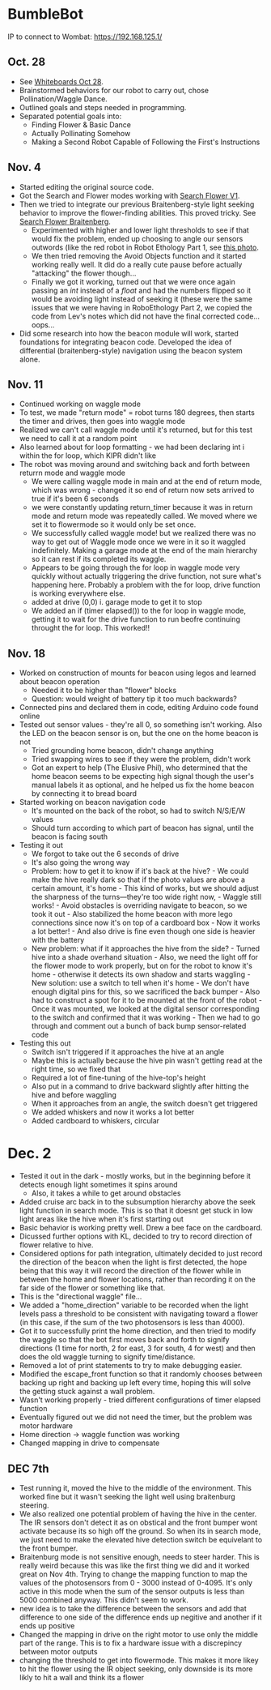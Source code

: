 # BumbleBot

IP to connect to Wombat: https://192.168.125.1/


## Oct. 28
- See [Whiteboards Oct 28](Whiteboards/Oct%2028).
- Brainstormed behaviors for our robot to carry out, chose Pollination/Waggle Dance.
- Outlined goals and steps needed in programming.
- Separated potential goals into:
  -  Finding Flower & Basic Dance
  -  Actually Pollinating Somehow
  -  Making a Second Robot Capable of Following the First's Instructions

## Nov. 4
- Started editing the original source code.
- Got the Search and Flower modes working with [Search Flower V1](search%20flower%20v1).
- Then we tried to integrate our previous Braitenberg-style light seeking behavior to improve the flower-finding abilities. This proved tricky. See [Search Flower Braitenberg](search%20flower%20braitenberg).
  - Experimented with higher and lower light thresholds to see if that would fix the problem, ended up choosing to angle our sensors outwords (like the red robot in Robot Ethology Part 1, see [this photo]().
  - We then tried removing the Avoid Objects function and it started working really well. It did do a really cute pause before actually "attacking" the flower though...
  - Finally we got it working, turned out that we were once again passing an _int_ instead of a _float_ and had the numbers flipped so it would be avoiding light instead of seeking it (these were the same issues that we were having in RoboEthology Part 2, we copied the code from Lev's notes which did not have the final corrected code... oops...
- Did some research into how the beacon module will work, started foundations for integrating beacon code. Developed the idea of differential (braitenberg-style) navigation using the beacon system alone.


## Nov. 11
 - Continued working on waggle mode
 - To test, we made "return mode" = robot turns 180 degrees, then starts the timer and drives, then goes into waggle mode
 - Realized we can't call waggle mode until it's returned, but for this test we need to call it at a random point
 - Also learned about for loop formatting -  we had been declaring int i within the for loop, which KIPR didn't like
 - The robot was moving around and switching back and forth between returrn mode and waggle mode
    - We were calling waggle mode in main and at the end of return mode, which was wrong - changed it so end of return now sets arrived to true if it's been 6 seconds
    - we were constantly updating return_timer because it was in return mode and return mode was repeatedly called. We moved where we set it to flowermode so it would only be set once. 
    - We successfully called waggle mode! but we realized there was no way to get out of Waggle mode once we were in it so it waggled indefinitely. Making a garage mode at the end of the main hierarchy so it can rest if its completed its waggle. 
    - Appears to be going through the for loop in waggle mode very quickly without actually triggering the drive function, not sure what's happening here. Probably a problem with the for loop, drive function is working everywhere else.
    - added at drive (0,0) i. garage mode to get it to stop
    - We added an if (timer elapsed()) to the for loop in waggle mode, getting it to wait for the drive function to run beofre continuing throught the for loop. This worked!!

## Nov. 18
 - Worked on construction of mounts for beacon using legos and learned about beacon operation
    -  Needed it to be higher than "flower" blocks
    -  Question: would weight of battery tip it too much backwards?
 - Connected pins and declared them in code, editing Arduino code found online
 - Tested out sensor values - they're all 0, so something isn't working. Also the LED on the beacon sensor is on, but the one on the home beacon is not
     -  Tried grounding home beacon, didn't change anything
     -  Tried swapping wires to see if they were the problem, didn't work
     -  Got an expert to help (The Elusive Phil), who determined that the home beacon seems to be expecting high signal though the user's manual labels it as optional, and he helped us fix the home beacon by connecting it to bread board
 - Started working on beacon navigation code
     -  It's mounted on the back of the robot, so had to switch N/S/E/W values
     -  Should turn according to which part of beacon has signal, until the beacon is facing south
 - Testing it out
     -  We forgot to take out the 6 seconds of drive
     -  It's also going the wrong way
     -  Problem: how to get it to know if it's back at the hive?
       -  We could make the hive really dark so that if the photo values are above a certain amount, it's home
       -  This kind of works, but we should adjust the sharpness of the turns—they're too wide right now,
       -  Waggle still works!
       -  Avoid obstacles is overriding navigate to beacon, so we took it out
       -  Also stabilized the home beacon with more lego connections since now it's on top of a cardboard box
       -  Now it works a lot better!
       -  And also drive is fine even though one side is heavier with the battery
     -  New problem: what if it approaches the hive from the side? 
       -  Turned hive into a shade overhand situation
       -  Also, we need the light off for the flower mode to work properly, but on for the robot to know it's home - otherwise it detects its own shadow and starts waggling
       -  New solution: use a switch to tell when it's home
       -  We don't have enough digital pins for this, so we sacrificed the back bumper
       -  Also had to construct a spot for it to be mounted at the front of the robot
       -  Once it was mounted, we looked at the digital sensor corresponding to the switch and confirmed that it was working
       -  Then we had to go through and comment out a bunch of back bump sensor-related code
 - Testing this out
     - Switch isn't triggered if it approaches the hive at an angle
     - Maybe this is actually because the hive pin wasn't getting read at the right time, so we fixed that
     - Required a lot of fine-tuning of the hive-top's height
     - Also put in a command to drive backward slightly after hitting the hive and before waggling
     - When it approaches from an angle, the switch doesn't get triggered
     - We added whiskers and now it works a lot better
     - Added cardboard to whiskers, circular

# Dec. 2
 - Tested it out in the dark - mostly works, but in the beginning before it detects enough light sometimes it spins around
     - Also, it takes a while to get around obstacles
 - Added cruise arc back in to the subsumption hierarchy above the seek light function in search mode. This is so that it doesnt get stuck in low light areas like the hive when it's first starting out 
 - Basic behavior is working pretty well. Drew a bee face on the cardboard.
 - Dicussed further options with KL, decided to try to record direction of flower relative to hive.
 - Considered options for path integration, ultimately decided to just record the direction of the beacon when the light is first detected, the hope being that this way it will record the direction of the flower while in between the home and flower locations, rather than recording it on the far side of the flower or something like that.
 - This is the "directional waggle" file...
 - We added a "home_direction" variable to be recorded when the light levels pass a threshold to be consistent with navigating toward a flower (in this case, if the sum of the two photosensors is less than 4000).
 - Got it to successfully print the home direction, and then tried to modify the waggle so that the bot first moves back and forth to signify directions (1 time for north, 2 for east, 3 for south, 4 for west) and then does the old waggle turning to signify time/distance.
 - Removed a lot of print statements to try to make debugging easier.
 - Modified the escape_front function so that it randomly chooses between backing up right and backing up left every time, hoping this will solve the getting stuck against a wall problem.
 - Wasn't working properly - tried different configurations of timer elapsed function
 - Eventually figured out we did not need the timer, but the problem was motor hardware
 - Home direction -> waggle function was working
 - Changed mapping in drive to compensate 
 
 ## DEC 7th
  - Test running it, moved the hive to the middle of the environment. This worked fine but it wasn't seeking the light well using braitenburg steering. 
  - We also realized one potential problem of having the hive in the center. The IR sensors don't detect it as on obstical and the front bumper wont activate because its so high off the ground. So when its in search mode, we just need to make the elevated hive detection switch be equivelant to the front bumper. 
  - Braitenburg mode is not sensitive enough, needs to steer harder. This is really weird because this was like the first thing we did and it worked great on Nov 4th. Trying to change the mapping function to map the values of the photosensors from 0 - 3000 instead of 0-4095. It's only active in this mode when the sum of the sensor outputs is less than 5000 combined anyway. This didn't seem to work.
  - new idea is to take the difference between the sensors and add that difference to one side of the difference ends up negitive and another if it ends up positive
  - Changed the mapping in drive on the right motor to use only the middle part of the range. This is to fix a hardware issue with a discrepincy between motor outputs
  - changing the threshold to get into flowermode. This makes it more likey to hit the flower using the IR object seeking, only downside is its more likly to hit a wall and think its a flower
